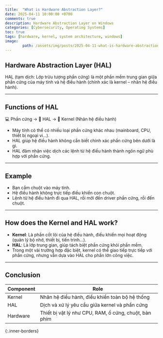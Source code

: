```yaml
---
title:  "What is Hardware Abstraction Layer?"
date: 2025-04-11 10:00:00 +0700
comments: true
description: Hardware Abstraction Layer on Windows
categories: [Cybersecurity, Operating Systems]
toc: true
tags: [hardware, kernel, system architecture, windows]
image:
        path: /assets/img/posts/2025-04-11-what-is-hardware-abstraction-layer/layer-model.png
---
```


## Hardware Abstraction Layer (HAL)
HAL (tạm dịch: Lớp trừu tượng phần cứng) là một phần mềm trung gian giữa phần cứng của máy tính và hệ điều hành (chính xác là kernel – nhân hệ điều hành).

---
## Functions of HAL
💻 Phần cứng → 🧱 HAL → 🧠 Kernel (Nhân hệ điều hành) 
* Máy tính có thể có nhiều loại phần cứng khác nhau (mainboard, CPU, thiết bị ngoại vi…).
* HAL giúp hệ điều hành không cần biết chính xác phần cứng bên dưới là gì.
* HAL đảm nhận việc dịch các lệnh từ hệ điều hành thành ngôn ngữ phù hợp với phần cứng.

---
## Example
* Bạn cắm chuột vào máy tính.
* Hệ điều hành không trực tiếp điều khiển con chuột.
* Lệnh từ hệ điều hành đi qua HAL, rồi mới đến driver phần cứng, rồi đến chuột.

---
## How does the Kernel and HAL work?
* **Kernel**: Là phần cốt lõi của hệ điều hành, điều khiển mọi hoạt động (quản lý bộ nhớ, thiết bị, tiến trình…).
* **HAL**: Là lớp trung gian, giúp tách biệt phần cứng khỏi phần mềm.
* Trong một vài trường hợp đặc biệt, kernel có thể giao tiếp trực tiếp với phần cứng, nhưng vẫn dựa vào HAL cho phần lớn công việc.

---
## Conclusion

| Component | Role |
|------------|--------|
| Kernel     | Nhân hệ điều hành, điều khiển toàn bộ hệ thống |
| HAL        | Dịch và xử lý yêu cầu giữa kernel và phần cứng |
| Hardware   | Thiết bị vật lý như CPU, RAM, ổ cứng, chuột, bàn phím |
{:.inner-borders}